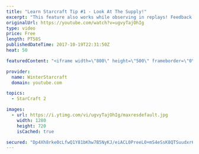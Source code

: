 ```yaml
---
title: "Learn Starcraft Tip #1 - Look At The Supply!"
excerpt: "This feature also works while observing in replays! Feedback and tip suggestions are appreciated :)"
originalUrl: https://youtube.com/watch?v=ugvyTajOhIg
type: video
price: Free
length: PT58S
publishedDateTime: 2017-10-19T22:31:50Z
heat: 50

featuredContent: "<iframe width=\"800\" height=\"500\" frameborder=\"0\" src=\"https://www.youtube.com/embed/ugvyTajOhIg\" allow=\"accelerometer; autoplay; encrypted-media; gyroscope; picture-in-picture\" allowfullscreen></iframe>"

provider:
  name: WinterStarcraft
  domain: youtube.com

topics:
  - StarCraft 2

images:
  - url: https://i.ytimg.com/vi/ugvyTajOhIg/maxresdefault.jpg
    width: 1280
    height: 720
    isCached: true

secured: "Dp4Xh8rke0cLfwQ1Y81bKhw7B5NyKJ/eiACL0PreeL0+mS4eSsK8QTSuudxr6B7xUrypZSbtHnvkjSzPFDRUXbmGu7neXQU6RmudHZxHyMTCh/x70V8w5yHTdLoxNS5+ar6XcB4a1UrDjMutS0Z+JR1aBtAOt6bYwya7WHCOJjoajHql56b9Z2JUlkxMWEQsgZh84eti0ZjR5s0pBph5JvXXJV2rvosEy+6OeRgCts0g1DQtQDx9LK+fZkSJ+ChHe9a9eJ3sM3XyJVYo8HAlTIhrTSflyZcD4OUzPVejSg7BhcN+EueIgf/lufIn72VOXNP24SsiY+IEU9RhQqQnH8e9OMG0pFj6PRJ8lS9jAVWGsN0DC3I4y8LNTBmBTSCj1+F5Cq/GT4PE7mCay92Ve5nOp3JcICw0AXy1DgERvyQ=;ITF6NlnpsTheI3xRK5Xeuw=="
---
```


